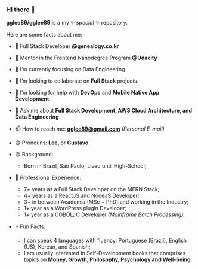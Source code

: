 ### Hi there 👋

**gglee89/gglee89** is a my ✨ _special_ ✨ repository.

Here are some facts about me:

- 🔭 Full Stack Developer **@genealogy.co.kr**
- 🔭 Mentor in the Frontend Nanodegree Program **@Udacity**
- 🌱 I’m currently focusing on Data Engineering
- 👯 I’m looking to collaborate on **Full Stack** projects.
- 🤔 I’m looking for help with **DevOps** and **Mobile Native App Development**. 
- 💬 Ask me about **Full Stack Development, AWS Cloud Architecture, and Data Engineering**
- 📫 How to reach me: **gglee89@gmail.com** *(Personal E-mail)*
- 😄 Pronouns: **Lee**, or **Gustavo**
- 😄 Background: 
  - Born in Brazil, Sao Paulo; Lived until High-School;
 
- 💬 Professional Experience:
  - 7+ years as a Full Stack Developer on the MERN Stack;
  - 4+ years as a ReactJS and NodeJS Developer;
  - 3+ in between Academia (MSc + PhD) and working in the Industry;  
  - 1+ year as a WordPress plugin Developer;
  - 1+ year as a COBOL, C Developer *(Mainframe Batch Processing)*;

- ⚡ Fun Facts:
  - I can speak 4 languages with fluency: Portuguese (Brazil), English (US), Korean, and Spanish;
  - I am usually interested in Self-Development books that comprises topics on **Money, Growth, Philosophy, Psychology and Well-being**
